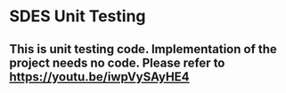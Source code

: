 # SDES Unit Testing
## This is unit testing code. Implementation of the project needs no code. Please refer to https://youtu.be/iwpVySAyHE4
